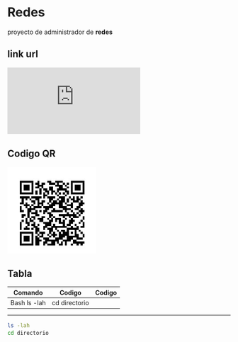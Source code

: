 # Redes 
proyecto de administrador de **redes**
## link url 
![Docuemento ]( https://github.com/Fernanda-Acosta/Redes/edit/main/README.md "Title")
## Codigo QR


![Alt text](qr-proyecto.jpg "Title")


## Tabla 
  
|   Comando      |        Codigo                 |Codigo                       |
|----------------|-------------------------------|-----------------------------|
| Bash                   ls -lah                 |cd directorio            |

---
```bash
ls -lah
cd directorio
```
